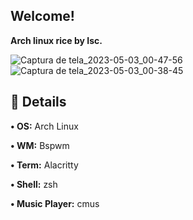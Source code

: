 ## Welcome!
**Arch linux rice by Isc.**

![Captura de tela_2023-05-03_00-47-56](https://user-images.githubusercontent.com/130581941/235814392-3b5ffef2-7fd6-467a-9030-d3a9f833ae1e.png)
![Captura de tela_2023-05-03_00-38-45](https://user-images.githubusercontent.com/130581941/235813925-e4425159-e1fc-4a1a-bd12-6be90256dd53.png)

## 🌙 Details
**• OS:** Arch Linux 

**• WM:** Bspwm 

**• Term:** Alacritty 

**• Shell:** zsh 

**• Music Player:** cmus

